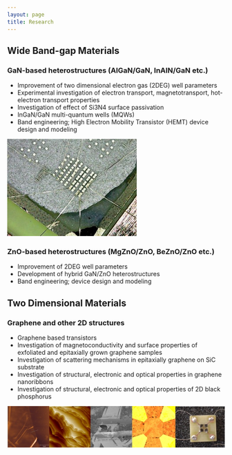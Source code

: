 ```yaml
---
layout: page
title: Research
---
```


## Wide Band-gap Materials

### GaN-based heterostructures (AlGaN/GaN, InAlN/GaN etc.)
* Improvement of two dimensional electron gas (2DEG) well parameters
* Experimental investigation of electron transport, magnetotransport, hot-electron transport properties
* Investigation of effect of Si3N4 surface passivation
* InGaN/GaN multi-quantum wells (MQWs)
* Band engineering; High Electron Mobility Transistor (HEMT) device design and modeling

![Image](files/gan_kontak.jpg)

### ZnO-based heterostructures (MgZnO/ZnO, BeZnO/ZnO etc.)
* Improvement of 2DEG well parameters
* Development of hybrid GaN/ZnO heterostructures
* Band engineering; device design and modeling

## Two Dimensional Materials

### Graphene and other 2D structures
* Graphene based transistors
* Investigation of magnetoconductivity and surface properties of exfoliated and epitaxially grown graphene samples
* Investigation of scattering mechanisms in epitaxially graphene on SiC substrate
* Investigation of structural, electronic and optical properties in graphene nanoribbons
* Investigation of structural, electronic and optical properties of 2D black phosphorus

![Image](files/graphene_kontak.jpg)
